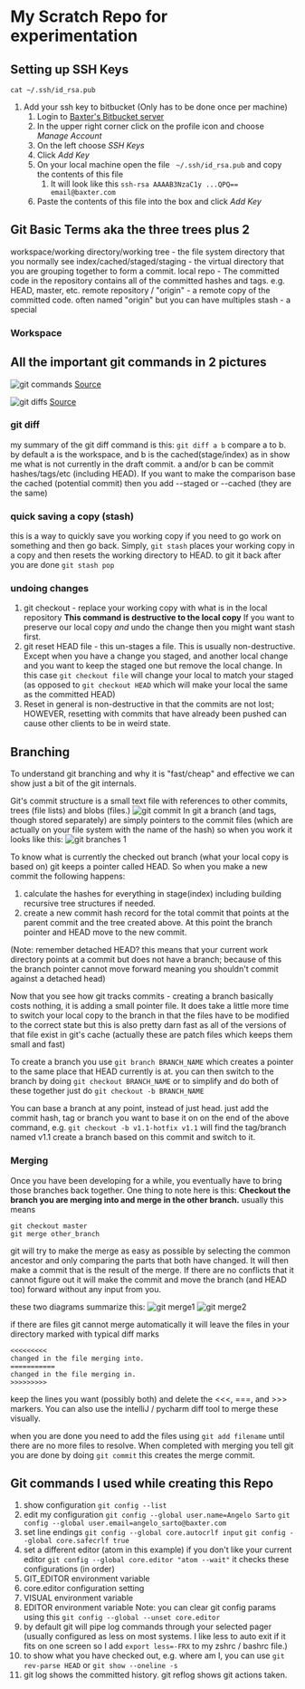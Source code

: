 # My Scratch Repo for experimentation

## Setting up SSH Keys
`cat ~/.ssh/id_rsa.pub`
1. Add your ssh key to bitbucket (Only has to be done once per machine)
    1. Login to [Baxter's Bitbucket server](https://bitbucket.aws.baxter.com/)
    1. In the upper right corner click on the profile icon and choose _Manage Account_
    1. On the left choose _SSH Keys_
    1. Click _Add Key_
    1. On your local machine open the file ` ~/.ssh/id_rsa.pub` and copy the contents of this file
        1.  It will look like this `ssh-rsa AAAAB3NzaC1y ...QPQ== email@baxter.com`
    1. Paste the contents of this file into the box and click _Add Key_

## Git Basic Terms aka the three trees plus 2
workspace/working directory/working tree  -  the file system directory that you normally see
index/cached/staged/staging - the virtual directory that you are grouping together to form a commit.
local repo - The committed code in the repository contains all of the committed hashes and tags. e.g. HEAD, master, etc.
remote repository / "origin" - a remote copy of the committed code. often named "origin" but you can have multiples
stash - a special
### Workspace

## All the important git commands in 2 pictures
![git commands](./img/git-transport-v1.png)
[Source](http://patrickzahnd.ch/blog.html#gittransport)

![git diffs](./img/git-diff.png)
[Source](http://365git.tumblr.com/post/3464927214/getting-a-diff-between-the-working-tree-and-other)

### git diff
my summary of the git diff command is this: `git diff a b`
compare a to b.  by default a is the workspace, and b is the cached(stage/index) as in show me what is not currently in the draft commit.  a and/or b can be commit hashes/tags/etc (including HEAD).  If you want to make the comparison base the cached (potential commit) then you add --staged or --cached (they are the same)

### quick saving a copy (stash)
this is a way to quickly save you working copy if you need to go work on something and then go back.  Simply, `git stash` places your working copy in a copy and then resets the working directory to HEAD.  to git it back after you are done `git stash pop`

### undoing changes
1. git checkout - replace your working copy with what is in the local repository   **This command is destructive to the local copy**  If you want to preserve our local copy *and* undo the change then you might want stash first.
1. git reset HEAD file - this un-stages a file. This is usually non-destructive.  Except when you have a change you staged, and another local change and you want to keep the staged one but remove the local change.  In this case `git checkout file` will change your local to match your staged (as opposed to `git checkout HEAD` which will make your local the same as the committed HEAD)
  1. Reset in general is non-destructive in that the commits are not lost; HOWEVER, resetting with commits that have already been pushed can cause other clients to be in weird state.

## Branching
To understand git branching and why it is "fast/cheap" and effective we can show just a bit of the git internals.

Git's commit structure is a small text file with references to other commits, trees (file lists) and blobs (files.)
![git commit](./img/commit-and-tree.png)
In git a branch (and tags, though stored separately) are simply pointers to the commit files (which are actually on your file system with the name of the hash) so when you work it looks like this:
![git branches 1](./img/branch-and-history.png)

To know what is currently the checked out branch (what your local copy is based on) git keeps a pointer called HEAD.  So when you make a new commit the following happens:

  1. calculate the hashes for everything in stage(index) including building recursive tree structures if needed.
  1. create a new commit hash record for the total commit that points at the parent commit and the tree created above. At this point the branch pointer and HEAD move to the new commit.

(Note: remember detached HEAD?  this means that your current work directory points at a commit but does not have a branch; because of this the branch pointer cannot move forward meaning you shouldn't commit against a detached head)

Now that you see how git tracks commits - creating a branch basically costs nothing, it is adding a small pointer file.  It does take a little more time to switch your local copy to the branch in that the files have to be modified to the correct state but this is also pretty darn fast as all of the versions of that file exist in git's cache (actually these are patch files which keeps them small and fast)

To create a branch you use `git branch BRANCH_NAME` which creates a pointer to the same place that HEAD currently is at.   you can then switch to the branch by doing `git checkout BRANCH_NAME` or to simplify and do both of these together just do `git checkout -b BRANCH_NAME`

You can base a branch at any point, instead of just head.  just add the commit hash, tag or branch you want to base it on on the end of the above command, e.g. `git checkout -b v1.1-hotfix v1.1` will find the tag/branch named v1.1 create a branch based on this commit and switch to it.

### Merging
Once you have been developing for a while, you eventually have to bring those branches back together.  One thing to note here is this:
**Checkout the branch you are merging into and merge in the other branch.**
usually this means
```
git checkout master
git merge other_branch
```
git will try to make the merge as easy as possible by selecting the common ancestor and only comparing the parts that both have changed.  It will then make a commit that is the result of the merge.  If there are no conflicts that it cannot figure out it will make the commit and move the branch (and HEAD too) forward without any input from you.

these two diagrams summarize this:
![git merge1](./img/merging1.png)
![git merge2](./img/merging2.png)

if there are files git cannot merge automatically it will leave the files in your directory marked with typical diff marks
```
<<<<<<<<<
changed in the file merging into.
===========
changed in the file merging in.
>>>>>>>>>
```
keep the lines you want (possibly both) and delete the <<<, ===, and >>> markers.  You can also use the intelliJ / pycharm diff tool to merge these visually.

when you are done you need to add the files using `git add filename` until there are no more files to resolve.  When completed with merging you tell git you are done by doing `git commit` this creates the merge commit.



## Git commands I used while creating this Repo

1. show configuration `git config --list`
1. edit my configuration `git config --global user.name=Angelo Sarto` `git config --global user.email=angelo_sarto@baxter.com`
1. set line endings `git config --global core.autocrlf input` `git config --global core.safecrlf true`
1. set a different editor (atom in this example) if you don't like your current editor `git config --global core.editor "atom --wait"` it checks these configurations (in order)
  1. GIT_EDITOR environment variable
  1. core.editor configuration setting
  1. VISUAL environment variable
  1. EDITOR environment variable
  Note: you can clear git config params using this `git config --global --unset core.editor `
1. by default git will pipe log commands through your selected pager (usually configured as less on most systems.  I like less to auto exit if it fits on one screen so I add `export less=-FRX` to my zshrc / bashrc file.)
1. to show what you have checked out, e.g. where am I, you can use `git rev-parse HEAD` or `git show --oneline -s`
1. git log shows the committed history.  git reflog shows git actions taken.
